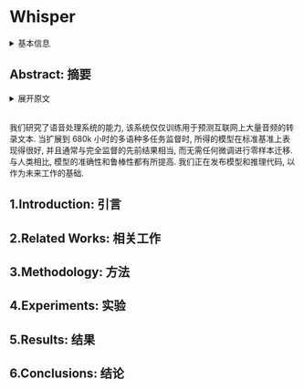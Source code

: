 # Whisper

<details>
<summary>基本信息</summary>

- 标题: "Robust Speech Recognition via Large-Scale Weak Supervision"
- 作者:
  - 01 Alec Radford,
  - 02 Jong Wook Kim,
  - 03 Tao Xu,
  - 04 Greg Brockman,
  - 05 Christine McLeavey,
  - 06 Ilya Sutskever
- 链接:
  - [ArXiv](https://arxiv.org/abs/2212.04356)
  - [Publication](https://proceedings.mlr.press/v202/radford23a.html)
  - [Github](https://github.com/openai/whisper)
  - [Demo]
- 文件:
  - [ArXiv](_PDF/2212.04356v1__Whisper__Robust_Speech_Recognition_via_Large-Scale_Weak_Supervision.pdf)
  - [Publication](_PDF/2212.04356p0__Whisper__ICML2023.pdf)

</details>

## Abstract: 摘要

<details>
<summary>展开原文</summary>

We study the capabilities of speech processing systems trained simply to predict large amounts of transcripts of audio on the internet.
When scaled to 680,000 hours of multilingual and multitask supervision, the resulting models generalize well to standard benchmarks and are often competitive with prior fully supervised results but in a zero-shot transfer setting without the need for any fine-tuning.
When compared to humans, the models approach their accuracy and robustness.
We are releasing models and inference code to serve as a foundation for further work on robust speech processing.

</details>
<br>

我们研究了语音处理系统的能力, 该系统仅仅训练用于预测互联网上大量音频的转录文本.
当扩展到 680k 小时的多语种多任务监督时, 所得的模型在标准基准上表现得很好, 并且通常与完全监督的先前结果相当, 而无需任何微调进行零样本迁移.
与人类相比, 模型的准确性和鲁棒性都有所提高.
我们正在发布模型和推理代码, 以作为未来工作的基础.

## 1.Introduction: 引言

## 2.Related Works: 相关工作

## 3.Methodology: 方法

## 4.Experiments: 实验

## 5.Results: 结果

## 6.Conclusions: 结论